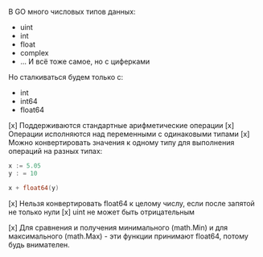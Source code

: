 В GO много числовых типов данных:
- uint
- int
- float
- complex
- ... И всё тоже самое, но с циферками

Но сталкиваться будем только с:
- int
- int64
- float64

[x] Поддерживаются стандартные арифметические операции
[x] Операции исполняются над переменными с одинаковыми типами
[x] Можно конвертировать значения к одному типу для выполнения операций на разных типах:
```go
x := 5.05
y : = 10

x + float64(y)
```

[x] Нельзя конвертировать float64 к целому числу, если после запятой не только нули
[x] uint не может быть отрицательным

[x] Для сравнения и получения минимального (math.Min) и для максимального (math.Max) - эти функции принимают float64, потому будь внимателен.